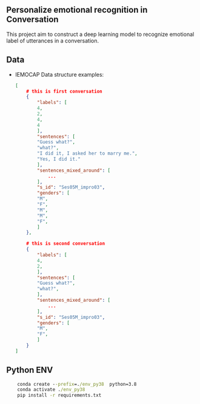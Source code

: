 ## Personalize emotional recognition in Conversation
This project aim to construct a deep learning model to recognize emotional label of utterances in a conversation. 
##  Data  
- IEMOCAP
    Data structure examples: 
    ```json
    [
        # this is first conversation 
        { 
            "labels": [
            4,
            2,
            4,
            4 
            ],
            "sentences": [
            "Guess what?",
            "what?",
            "I did it, I asked her to marry me.",
            "Yes, I did it."
            ],
            "sentences_mixed_around": [
                ...
            ],
            "s_id": "Ses05M_impro03",
            "genders": [
            "M",
            "F",
            "M",
            "M",
            "F", 
            ]
        },

        # this is second conversation 
        { 
            "labels": [
            4,
            2,
            ],
            "sentences": [
            "Guess what?",
            "what?", 
            ],
            "sentences_mixed_around": [
                ...
            ],
            "s_id": "Ses05M_impro03",
            "genders": [
            "M",
            "F",  
            ]
        }
    ]
    ```

##  Python ENV 

```cmd
    conda create --prefix=./env_py38  python=3.8
    conda activate ./env_py38 
    pip install -r requirements.txt
```
